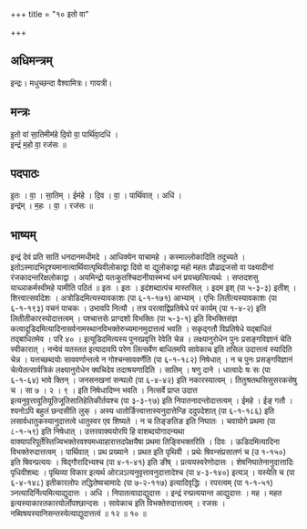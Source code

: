 +++
title = "१० इतो वा"

+++
## अधिमन्त्रम्
इन्द्रः। मधुच्छन्दा वैश्वामित्रः। गायत्री।

## मन्त्रः
इ॒तो वा॑ सा॒तिमीम॑हे दि॒वो वा॒ पार्थि॑वा॒दधि॑ ।  
इन्द्रं॑ म॒हो वा॒ रज॑सः ॥

## पदपाठः
इ॒तः । वा॒ । सा॒तिम् । ईम॑हे । दि॒व । वा॒ । पार्थि॑वात् । अधि॑ ।  
इन्द्र॑म् । म॒हः । वा॒ । रज॑सः ॥

## भाष्यम्
इन्द्रं देवं प्रति सातिं धनदानमधीमदे । आधिक्येन याचामहे । कस्माल्लोकादिति तदुच्यते । इतोऽस्मादभिदृश्यमानात्वार्थिवात्पृथिवीलोकाद्वा दिवो वा द्युलोकाद्वा महो महतः प्रौढाद्रजसो वा पक्ष्यादीनां रंजकादन्तरिक्षलोकाद्वा । अयमिन्द्रो यतःकुतश्चिदानीयास्मभ्यं धनं प्रयच्छत्वित्यर्थः । सप्तदशसु याच्ञाकर्मस्वीमहे यामीति पठितं ॥ इतः । इतः । इदंशब्दात्पंच मास्तसिल् । इदम इश् (पा ५-३-३) इतीश् । शित्त्वात्सर्वादेशः । अत्रोडिदमित्यस्यावकाशः (पा ६-१-१७१) आभ्याम् । एभिः लितीत्यस्यावकाशः (पा ६-१-१९३) पचनं पाचकः । उभावपि नित्यौ । तत्र परत्वाद्विप्रतिषेधे परं कार्यम् (पा १-४-२) इति लितीतीकारस्योदात्तत्वम् । पश्चात्तसेः प्राग्दशो विभक्तिः (पा ५-३-१) इति विभक्तिसंज्ञ कत्वादूडिदमित्यादिनासर्वनामस्थानविभक्तेरुच्यमानमुदात्तत्वं भवति । सकृद्गतौ विप्रतिषेधे यद्बाधितं तद्बाधितमेव । परि ४० । इत्यूडिदमित्यस्य पुनरप्रवृत्ति रेवेति चेन्न । लक्ष्यानुरोधेन पुनः प्रसङ्गविज्ञानं चेति स्वीकारात् । नन्वेवं यतस्तत इत्यादावपि परेण लित्सर्वेण बाधितमपि सावेकाच इति तसिल उदात्तत्वं स्यादिति चेन्न । यत्तच्छब्दयोः साववर्णान्तत्वे न गोश्चन्साववर्णेति (पा ६-१-१८२) निषेधात् । न च पुनः प्रसङ्गविज्ञानं चेत्येतत्सार्वत्रिकं लक्ष्यानुरोधेन क्वचिदेव तदाश्रयणादिति । सातिम् । षणु दाने । धात्वादेः षः सः (पा ६-१-६४) भावे क्तिन् । जनसनखनां सन्घलो (पा ६-४-४२) इति नकारस्यात्वम् । तितुश्रतथसिसुसरकसेषु च । सा ७ । २ । ९ । इति निषेधादिण्न भवति । नित्सर्वे प्राप्त उदात्त इत्यनुवृत्तावूतियूतिजूतिसातिहेतिकीर्तयश्च (पा ३-३-९७) इति निपातनादन्तोदात्तत्वम् । ईमहे । ईङ् गतौ । श्यनोऽपि बहुलं छन्दसीति लुक् । अस्य धातोर्ङित्त्वात्तास्यनुदात्तेन्ङि ददुपदेशात् (पा ६-१-१८६) इति लसार्वधातुकस्यानुदात्तत्वे धातुस्वर एव शिष्यते । न च तिङ्ङतिङ इति निघातः । चवायोगे प्रथमा (पा ८-१-५९) इति निषेधात् । उत्तरवाक्ययोरपि हि वाशब्दयोगादन्यथा वाक्यापरिपूर्तेस्तिज्विभक्तेरवश्यमध्याहारात्तदपेक्षयैषा प्रथमा तिङ्विभक्तरिति । दिवः । ऊडिदमित्यादिना विभक्तेरुदात्तत्वम् । पार्थिवात् । प्रथ प्रख्याने । प्रथत इति पृथिवी । प्रथेः षिवन्संप्रसातणं च (उ १-१५०) इति षिवन्प्रत्ययः । षिद्गौरादिभ्यश्च (पा ४-१-४१) इति ङीष् । प्रत्ययस्वरेणोदात्तः । शेषनिघातेनानुदात्तादिः पृधिवीशब्दः । पृथिव्या विकार इत्यर्थ ओरञऽत्यनुवृत्तावनुदात्तादेश्च (पा ४-३-१४०) इत्यञ् । यस्येति च (पा ६-४-१४८) इतीकारलोपः तद्धितेष्वचामादेः (पा ७-२-११७) इत्यादिवृद्धिः । रपरत्वम् (पा १-१-५१) ञ्नत्यादिर्नित्यमित्याद्युदात्तः । अधि । निपातत्वादाद्युदात्तः । इन्द्रं रन्प्रत्ययान्त आद्युदात्तः । मह । महत इत्यस्याकारतकारयोर्लोपश्छान्दसः । सावेकाच इति विभक्तेरुदात्तत्वम् । रजसः । नब्विषयस्यानिसन्तस्येत्याद्युदात्तत्वं ॥ १२ ॥ १० ॥
